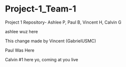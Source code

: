 # Project-1_Team-1
Project 1 Repository- Ashlee P, Paul B, Vincent H, Calvin G

ashlee wuz here

This change made by Vincent (GabrielUSMC)

Paul Was Here

Calvin #1 here yo, coming at you live
